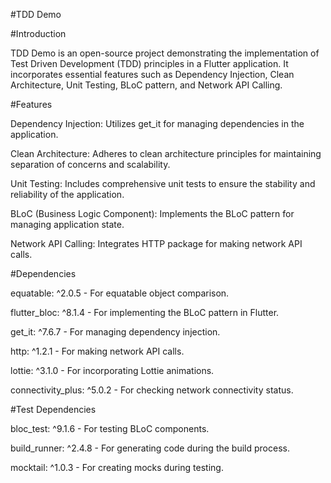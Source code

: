 #TDD Demo

#Introduction

TDD Demo is an open-source project demonstrating the implementation of Test Driven Development (TDD) principles in a Flutter application. It incorporates essential features such as Dependency Injection, Clean Architecture, Unit Testing, BLoC pattern, and Network API Calling.


#Features

Dependency Injection: Utilizes get_it for managing dependencies in the application.

Clean Architecture: Adheres to clean architecture principles for maintaining separation of concerns and scalability.

Unit Testing: Includes comprehensive unit tests to ensure the stability and reliability of the application.

BLoC (Business Logic Component): Implements the BLoC pattern for managing application state.

Network API Calling: Integrates HTTP package for making network API calls.


#Dependencies

equatable: ^2.0.5 - For equatable object comparison.

flutter_bloc: ^8.1.4 - For implementing the BLoC pattern in Flutter.

get_it: ^7.6.7 - For managing dependency injection.

http: ^1.2.1 - For making network API calls.

lottie: ^3.1.0 - For incorporating Lottie animations.

connectivity_plus: ^5.0.2 - For checking network connectivity status.


#Test Dependencies

bloc_test: ^9.1.6 - For testing BLoC components.

build_runner: ^2.4.8 - For generating code during the build process.

mocktail: ^1.0.3 - For creating mocks during testing.

